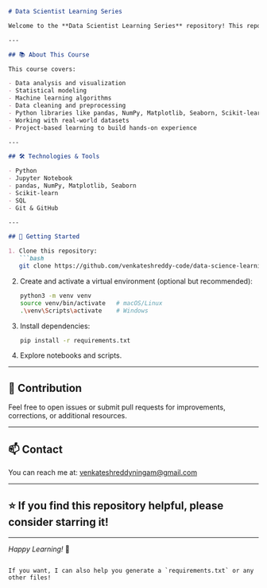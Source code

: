 
````markdown
# Data Scientist Learning Series

Welcome to the **Data Scientist Learning Series** repository! This repo is dedicated to tracking my progress, notes, and learning as I explore data science concepts, tools, and techniques.

---

## 📚 About This Course

This course covers:

- Data analysis and visualization  
- Statistical modeling  
- Machine learning algorithms  
- Data cleaning and preprocessing  
- Python libraries like pandas, NumPy, Matplotlib, Seaborn, Scikit-learn  
- Working with real-world datasets  
- Project-based learning to build hands-on experience  

---

## 🛠️ Technologies & Tools

- Python  
- Jupyter Notebook  
- pandas, NumPy, Matplotlib, Seaborn  
- Scikit-learn  
- SQL  
- Git & GitHub  

---

## 🚀 Getting Started

1. Clone this repository:
   ```bash
   git clone https://github.com/venkateshreddy-code/data-science-learning-series.git
````

2. Create and activate a virtual environment (optional but recommended):

   ```bash
   python3 -m venv venv
   source venv/bin/activate   # macOS/Linux
   .\venv\Scripts\activate    # Windows
   ```

3. Install dependencies:

   ```bash
   pip install -r requirements.txt
   ```

4. Explore notebooks and scripts.

---

## 🤝 Contribution

Feel free to open issues or submit pull requests for improvements, corrections, or additional resources.

---

## 📫 Contact

You can reach me at: [venkateshreddyningam@gmail.com](mailto:venkateshreddyningam@gmail.com)

---

## ⭐ If you find this repository helpful, please consider starring it!

---

*Happy Learning!* 🚀

```

If you want, I can also help you generate a `requirements.txt` or any other files!
```
